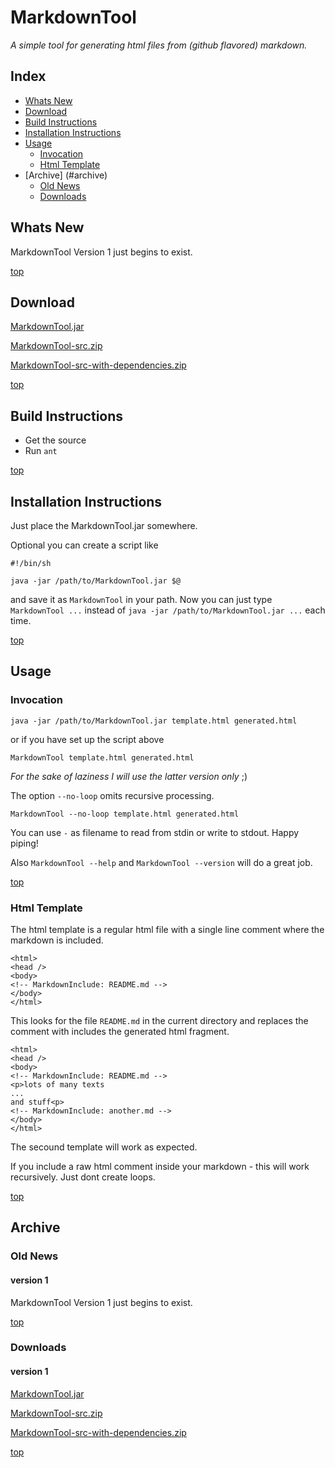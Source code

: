# MarkdownTool

*A simple tool for generating html files from (github flavored) markdown.*

## Index

- [Whats New](#whats-new)
- [Download](#download)
- [Build Instructions](#build-instructions)
- [Installation Instructions](#installation-instructions)
- [Usage](#usage)
    - [Invocation](#invocation)
    - [Html Template](#html-template)
- [Archive] (#archive)
    - [Old News](#old-news)
    - [Downloads](#downloads)

## Whats New

MarkdownTool Version 1 just begins to exist.

[top](#markdowntool)

## Download

[MarkdownTool.jar](MarkdownTool.jar)

[MarkdownTool-src.zip](MarkdownTool-src.zip)

[MarkdownTool-src-with-dependencies.zip](MarkdownTool-src-with-dependencies.zip)

[top](#markdowntool)

## Build Instructions

- Get the source
- Run `ant`

[top](#markdowntool)

## Installation Instructions

Just place the MarkdownTool.jar somewhere.

Optional you can create a script like

```
#!/bin/sh

java -jar /path/to/MarkdownTool.jar $@

```

and save it as `MarkdownTool` in your path.
Now you can just type `MarkdownTool ...` instead of `java -jar /path/to/MarkdownTool.jar ...` each time.


[top](#markdowntool)

## Usage

### Invocation

    java -jar /path/to/MarkdownTool.jar template.html generated.html

or if you have set up the script above

    MarkdownTool template.html generated.html

*For the sake of laziness I will use the latter version only* ;)

The option `--no-loop` omits recursive processing.

    MarkdownTool --no-loop template.html generated.html

You can use `-` as filename to read from stdin or write to stdout. Happy piping!

Also `MarkdownTool --help` and `MarkdownTool --version` will do a great job.

[top](#markdowntool)

### Html Template

The html template is a regular html file with a single line comment where the
markdown is included.

    <html>
    <head />
    <body>
    <!-- MarkdownInclude: README.md -->
    </body>
    </html>

This looks for the file `README.md` in the current directory and replaces the comment with includes the generated html fragment.

    <html>
    <head />
    <body>
    <!-- MarkdownInclude: README.md -->
    <p>lots of many texts 
    ...
    and stuff<p>
    <!-- MarkdownInclude: another.md -->
    </body>
    </html>

The secound template will work as expected.

If you include a raw html comment inside your markdown - this will work recursively. Just dont create loops.

[top](#markdowntool)

## Archive

### Old News

#### version 1

MarkdownTool Version 1 just begins to exist.

[top](#markdowntool)

### Downloads

#### version 1

[MarkdownTool.jar](SSK@MYLAnId-ZEyXhDGGbYOa1gOtkZZrFNTXjFl1dibLj9E,Xpu27DoAKKc8b0718E-ZteFrGqCYROe7XBBJI57pB4M,AQACAAE/MarkdownTool-1/MarkdownTool.jar)

[MarkdownTool-src.zip](SSK@MYLAnId-ZEyXhDGGbYOa1gOtkZZrFNTXjFl1dibLj9E,Xpu27DoAKKc8b0718E-ZteFrGqCYROe7XBBJI57pB4M,AQACAAE/MarkdownTool-1/MarkdownTool-src.zip)

[MarkdownTool-src-with-dependencies.zip](SSK@MYLAnId-ZEyXhDGGbYOa1gOtkZZrFNTXjFl1dibLj9E,Xpu27DoAKKc8b0718E-ZteFrGqCYROe7XBBJI57pB4M,AQACAAE/MarkdownTool-1/MarkdownTool-src-with-dependencies.zip)

[top](#markdowntool)
